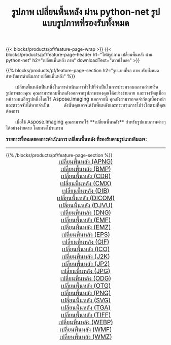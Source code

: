 ﻿---
title: รูปภาพ เปลี่ยนพื้นหลัง ผ่าน python-net รูปแบบรูปภาพที่รองรับทั้งหมด 
weight: 3920
url: /th/python-net/change-background/ 
lang: th
langdirlevel: 2
locales: zh-hans,ja,it,ru,de,es,fr,nl,id,lt,pl,pt,vi,tr,ko,zh-hant,ar,hi,th,sv,cs,uk,he
description: เมื่อใช้ Aspose.Imaging คุณสามารถ เปลี่ยนพื้นหลัง ภาพได้อย่างง่ายดายผ่าน python-net
---

{{< blocks/products/pf/feature-page-wrap >}}
{{< blocks/products/pf/feature-page-header h1="ไฟล์รูปภาพ เปลี่ยนพื้นหลัง ผ่าน python-net" h2="เปลี่ยนพื้นหลัง ภาพ" downloadText="ดาวน์โหลด" >}}


{{% blocks/products/pf/feature-page-section  h2="รูปแบบที่รอ ภาพ งรับทั้งหมดสำหรับการดำเนินการ เปลี่ยนพื้นหลัง" %}}
<p align="justify" style="text-indent:2em;font-size:15px;">
เปลี่ยนพื้นหลังเป็นหนึ่งในการดำเนินการทั่วไปที่จำเป็นในการประมวลผลภาพถ่ายหรือรูปภาพของคุณ คุณสามารถลบพื้นหลังออกจากรูปภาพของคุณได้อย่างง่ายดาย และวางวัตถุเบื้องหน้าลงบนอีกรูปหนึ่งโดยใช้ Aspose.Imaging นอกจากนี้ คุณยังสามารถจดจำวัตถุเบื้องหน้าและตรวจจับได้หากจำเป็น ดังนั้นคุณอาจได้รับพื้นหลังและกระบวนการโปร่งใสตามที่คุณต้องการ
</p>
<p align="justify" style="text-indent:2em;font-size:15px;">
เมื่อใช้ Aspose.Imaging คุณสามารถใช้ **เปลี่ยนพื้นหลัง** สำหรับรูปแบบภาพต่างๆ ได้อย่างง่ายดาย โดยทางโปรแกรม
</p>
<h3 style="margin-top:16px;">
รายการทั้งหมดของการดำเนินการ เปลี่ยนพื้นหลัง ที่รองรับตามรูปแบบอิมเมจ:
</h3>
<hr/>
{{% /blocks/products/pf/feature-page-section %}}
<div class="container-fluid productfamilypage bg-gray">
    <div class="convertypes bg-gray agp-content section">
        <div class="container">
		<div class="row other-converters" style="gap: 10px;font-size: 19px;text-align:center;">
		    <div class='col-md-3 other-converter remove-lp remove-rp'><a href="/imaging/th/python-net/change-background/apng/" style="padding:15px;">เปลี่ยนพื้นหลัง (APNG)</a></div><div class='col-md-3 other-converter remove-lp remove-rp'><a href="/imaging/th/python-net/change-background/bmp/" style="padding:15px;">เปลี่ยนพื้นหลัง (BMP)</a></div><div class='col-md-3 other-converter remove-lp remove-rp'><a href="/imaging/th/python-net/change-background/cdr/" style="padding:15px;">เปลี่ยนพื้นหลัง (CDR)</a></div><div class='col-md-3 other-converter remove-lp remove-rp'><a href="/imaging/th/python-net/change-background/cmx/" style="padding:15px;">เปลี่ยนพื้นหลัง (CMX)</a></div><div class='col-md-3 other-converter remove-lp remove-rp'><a href="/imaging/th/python-net/change-background/dib/" style="padding:15px;">เปลี่ยนพื้นหลัง (DIB)</a></div><div class='col-md-3 other-converter remove-lp remove-rp'><a href="/imaging/th/python-net/change-background/dicom/" style="padding:15px;">เปลี่ยนพื้นหลัง (DICOM)</a></div><div class='col-md-3 other-converter remove-lp remove-rp'><a href="/imaging/th/python-net/change-background/djvu/" style="padding:15px;">เปลี่ยนพื้นหลัง (DJVU)</a></div><div class='col-md-3 other-converter remove-lp remove-rp'><a href="/imaging/th/python-net/change-background/dng/" style="padding:15px;">เปลี่ยนพื้นหลัง (DNG)</a></div><div class='col-md-3 other-converter remove-lp remove-rp'><a href="/imaging/th/python-net/change-background/emf/" style="padding:15px;">เปลี่ยนพื้นหลัง (EMF)</a></div><div class='col-md-3 other-converter remove-lp remove-rp'><a href="/imaging/th/python-net/change-background/emz/" style="padding:15px;">เปลี่ยนพื้นหลัง (EMZ)</a></div><div class='col-md-3 other-converter remove-lp remove-rp'><a href="/imaging/th/python-net/change-background/eps/" style="padding:15px;">เปลี่ยนพื้นหลัง (EPS)</a></div><div class='col-md-3 other-converter remove-lp remove-rp'><a href="/imaging/th/python-net/change-background/gif/" style="padding:15px;">เปลี่ยนพื้นหลัง (GIF)</a></div><div class='col-md-3 other-converter remove-lp remove-rp'><a href="/imaging/th/python-net/change-background/ico/" style="padding:15px;">เปลี่ยนพื้นหลัง (ICO)</a></div><div class='col-md-3 other-converter remove-lp remove-rp'><a href="/imaging/th/python-net/change-background/j2k/" style="padding:15px;">เปลี่ยนพื้นหลัง (J2K)</a></div><div class='col-md-3 other-converter remove-lp remove-rp'><a href="/imaging/th/python-net/change-background/jp2/" style="padding:15px;">เปลี่ยนพื้นหลัง (JP2)</a></div><div class='col-md-3 other-converter remove-lp remove-rp'><a href="/imaging/th/python-net/change-background/jpg/" style="padding:15px;">เปลี่ยนพื้นหลัง (JPG)</a></div><div class='col-md-3 other-converter remove-lp remove-rp'><a href="/imaging/th/python-net/change-background/odg/" style="padding:15px;">เปลี่ยนพื้นหลัง (ODG)</a></div><div class='col-md-3 other-converter remove-lp remove-rp'><a href="/imaging/th/python-net/change-background/otg/" style="padding:15px;">เปลี่ยนพื้นหลัง (OTG)</a></div><div class='col-md-3 other-converter remove-lp remove-rp'><a href="/imaging/th/python-net/change-background/png/" style="padding:15px;">เปลี่ยนพื้นหลัง (PNG)</a></div><div class='col-md-3 other-converter remove-lp remove-rp'><a href="/imaging/th/python-net/change-background/svg/" style="padding:15px;">เปลี่ยนพื้นหลัง (SVG)</a></div><div class='col-md-3 other-converter remove-lp remove-rp'><a href="/imaging/th/python-net/change-background/tga/" style="padding:15px;">เปลี่ยนพื้นหลัง (TGA)</a></div><div class='col-md-3 other-converter remove-lp remove-rp'><a href="/imaging/th/python-net/change-background/tiff/" style="padding:15px;">เปลี่ยนพื้นหลัง (TIFF)</a></div><div class='col-md-3 other-converter remove-lp remove-rp'><a href="/imaging/th/python-net/change-background/webp/" style="padding:15px;">เปลี่ยนพื้นหลัง (WEBP)</a></div><div class='col-md-3 other-converter remove-lp remove-rp'><a href="/imaging/th/python-net/change-background/wmf/" style="padding:15px;">เปลี่ยนพื้นหลัง (WMF)</a></div><div class='col-md-3 other-converter remove-lp remove-rp'><a href="/imaging/th/python-net/change-background/wmz/" style="padding:15px;">เปลี่ยนพื้นหลัง (WMZ)</a></div>
                </div>
        </div>
    </div>
</div>
<br/>
